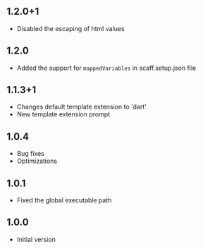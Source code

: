 ## 1.2.0+1

- Disabled the escaping of html values

## 1.2.0

- Added the support for `mappedVariables` in scaff.setup.json file

## 1.1.3+1

- Changes default template extension to 'dart'
- New template extension prompt

## 1.0.4

- Bug fixes
- Optimizations

## 1.0.1

- Fixed the global executable path

## 1.0.0

- Initial version
